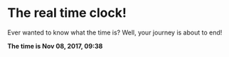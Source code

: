 # The real time clock!

Ever wanted to know what the time is? Well, your journey is about to end!

**The time is Nov 08, 2017, 09:38**